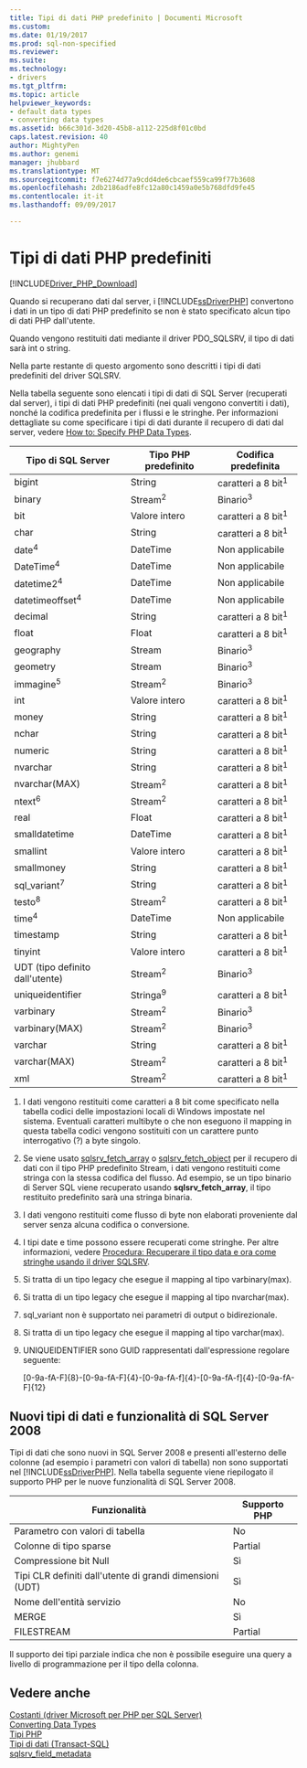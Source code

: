 ```yaml
---
title: Tipi di dati PHP predefinito | Documenti Microsoft
ms.custom: 
ms.date: 01/19/2017
ms.prod: sql-non-specified
ms.reviewer: 
ms.suite: 
ms.technology:
- drivers
ms.tgt_pltfrm: 
ms.topic: article
helpviewer_keywords:
- default data types
- converting data types
ms.assetid: b66c301d-3d20-45b8-a112-225d8f01c0bd
caps.latest.revision: 40
author: MightyPen
ms.author: genemi
manager: jhubbard
ms.translationtype: MT
ms.sourcegitcommit: f7e6274d77a9cdd4de6cbcaef559ca99f77b3608
ms.openlocfilehash: 2db2186adfe8fc12a80c1459a0e5b768dfd9fe45
ms.contentlocale: it-it
ms.lasthandoff: 09/09/2017

---
```

# <a name="default-php-data-types"></a>Tipi di dati PHP predefiniti
[!INCLUDE[Driver_PHP_Download](../../includes/driver_php_download.md)]

Quando si recuperano dati dal server, i [!INCLUDE[ssDriverPHP](../../includes/ssdriverphp_md.md)] convertono i dati in un tipo di dati PHP predefinito se non è stato specificato alcun tipo di dati PHP dall'utente.  
  
Quando vengono restituiti dati mediante il driver PDO_SQLSRV, il tipo di dati sarà int o string.  
  
Nella parte restante di questo argomento sono descritti i tipi di dati predefiniti del driver SQLSRV.  
  
Nella tabella seguente sono elencati i tipi di dati di SQL Server (recuperati dal server), i tipi di dati PHP predefiniti (nei quali vengono convertiti i dati), nonché la codifica predefinita per i flussi e le stringhe. Per informazioni dettagliate su come specificare i tipi di dati durante il recupero di dati dal server, vedere [How to: Specify PHP Data Types](../../connect/php/how-to-specify-php-data-types.md).  
  
|Tipo di SQL Server|Tipo PHP predefinito|Codifica predefinita|  
|-------------------|--------------------|--------------------|  
|bigint|String|caratteri a 8 bit<sup>1</sup>|  
|binary|Stream<sup>2</sup>|Binario<sup>3</sup>|  
|bit|Valore intero|caratteri a 8 bit<sup>1</sup>|  
|char|String|caratteri a 8 bit<sup>1</sup>|  
|date<sup>4</sup>|DateTime|Non applicabile|  
|DateTime<sup>4</sup>|DateTime|Non applicabile|  
|datetime2<sup>4</sup>|DateTime|Non applicabile|  
|datetimeoffset<sup>4</sup>|DateTime|Non applicabile|  
|decimal|String|caratteri a 8 bit<sup>1</sup>|  
|float|Float|caratteri a 8 bit<sup>1</sup>|  
|geography|Stream|Binario<sup>3</sup>|  
|geometry|Stream|Binario<sup>3</sup>|  
|immagine<sup>5</sup>|Stream<sup>2</sup>|Binario<sup>3</sup>|  
|int|Valore intero|caratteri a 8 bit<sup>1</sup>|  
|money|String|caratteri a 8 bit<sup>1</sup>|  
|nchar|String|caratteri a 8 bit<sup>1</sup>|  
|numeric|String|caratteri a 8 bit<sup>1</sup>|  
|nvarchar|String|caratteri a 8 bit<sup>1</sup>|  
|nvarchar(MAX)|Stream<sup>2</sup>|caratteri a 8 bit<sup>1</sup>|  
|ntext<sup>6</sup>|Stream<sup>2</sup>|caratteri a 8 bit<sup>1</sup>|  
|real|Float|caratteri a 8 bit<sup>1</sup>|  
|smalldatetime|DateTime|caratteri a 8 bit<sup>1</sup>|  
|smallint|Valore intero|caratteri a 8 bit<sup>1</sup>|  
|smallmoney|String|caratteri a 8 bit<sup>1</sup>|  
|sql_variant<sup>7</sup>|String|caratteri a 8 bit<sup>1</sup>|  
|testo<sup>8</sup>|Stream<sup>2</sup>|caratteri a 8 bit<sup>1</sup>|  
|time<sup>4</sup>|DateTime|Non applicabile|  
|timestamp|String|caratteri a 8 bit<sup>1</sup>|  
|tinyint|Valore intero|caratteri a 8 bit<sup>1</sup>|  
|UDT (tipo definito dall'utente)|Stream<sup>2</sup>|Binario<sup>3</sup>|  
|uniqueidentifier|Stringa<sup>9</sup>|caratteri a 8 bit<sup>1</sup>|  
|varbinary|Stream<sup>2</sup>|Binario<sup>3</sup>|  
|varbinary(MAX)|Stream<sup>2</sup>|Binario<sup>3</sup>|  
|varchar|String|caratteri a 8 bit<sup>1</sup>|  
|varchar(MAX)|Stream<sup>2</sup>|caratteri a 8 bit<sup>1</sup>|
|xml|Stream<sup>2</sup>|caratteri a 8 bit<sup>1</sup>|  
  

1.  I dati vengono restituiti come caratteri a 8 bit come specificato nella tabella codici delle impostazioni locali di Windows impostate nel sistema. Eventuali caratteri multibyte o che non eseguono il mapping in questa tabella codici vengono sostituiti con un carattere punto interrogativo (?) a byte singolo.  
  
2.  Se viene usato [sqlsrv_fetch_array](../../connect/php/sqlsrv-fetch-array.md) o [sqlsrv_fetch_object](../../connect/php/sqlsrv-fetch-object.md) per il recupero di dati con il tipo PHP predefinito Stream, i dati vengono restituiti come stringa con la stessa codifica del flusso. Ad esempio, se un tipo binario di Server SQL viene recuperato usando **sqlsrv_fetch_array**, il tipo restituito predefinito sarà una stringa binaria.  
  
3.  I dati vengono restituiti come flusso di byte non elaborati proveniente dal server senza alcuna codifica o conversione.  

4.  I tipi date e time possono essere recuperati come stringhe. Per altre informazioni, vedere [Procedura: Recuperare il tipo data e ora come stringhe usando il driver SQLSRV](../../connect/php/how-to-retrieve-date-and-time-type-as-strings-using-the-sqlsrv-driver.md).  

5.  Si tratta di un tipo legacy che esegue il mapping al tipo varbinary(max).

6. Si tratta di un tipo legacy che esegue il mapping al tipo nvarchar(max).

7.  sql_variant non è supportato nei parametri di output o bidirezionale.

8.  Si tratta di un tipo legacy che esegue il mapping al tipo varchar(max).  
  
9.  UNIQUEIDENTIFIER sono GUID rappresentati dall'espressione regolare seguente:  
  
    [0-9a-fA-F]{8}-[0-9a-fA-F]{4}-[0-9a-fA-f]{4}-[0-9a-fA-f]{4}-[0-9a-fA-F]{12}  
 
 
## <a name="other-new-sql-server-2008-data-types-and-features"></a>Nuovi tipi di dati e funzionalità di SQL Server 2008  
Tipi di dati che sono nuovi in SQL Server 2008 e presenti all'esterno delle colonne (ad esempio i parametri con valori di tabella) non sono supportati nel [!INCLUDE[ssDriverPHP](../../includes/ssdriverphp_md.md)]. Nella tabella seguente viene riepilogato il supporto PHP per le nuove funzionalità di SQL Server 2008.  
  
|Funzionalità|Supporto PHP|  
|-----------|---------------|  
|Parametro con valori di tabella|No|  
|Colonne di tipo sparse|Partial|  
|Compressione bit Null|Sì|  
|Tipi CLR definiti dall'utente di grandi dimensioni (UDT)|Sì|  
|Nome dell'entità servizio|No|  
|MERGE|Sì|  
|FILESTREAM|Partial|  
  
Il supporto dei tipi parziale indica che non è possibile eseguire una query a livello di programmazione per il tipo della colonna.  
  
## <a name="see-also"></a>Vedere anche  
[Costanti &#40;driver Microsoft per PHP per SQL Server&#41;](../../connect/php/constants-microsoft-drivers-for-php-for-sql-server.md)  
[Converting Data Types](../../connect/php/converting-data-types.md)  
[Tipi PHP](http://go.microsoft.com/fwlink/?LinkId=109071)  
[Tipi di dati (Transact-SQL)](http://go.microsoft.com/fwlink/?LinkId=109068)  
[sqlsrv_field_metadata](../../connect/php/sqlsrv-field-metadata.md)  
  

